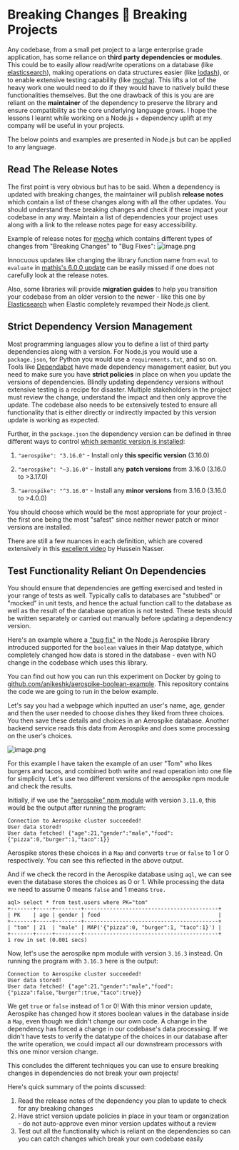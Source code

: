 # Breaking Changes 🤝 Breaking Projects

Any codebase, from a small pet project to a large enterprise grade application, has some reliance on **third party dependencies or modules**. This could be to easily allow read/write operations on a database (like [elasticsearch](https://www.npmjs.com/package/@elastic/elasticsearch)), making operations on data structures easier (like [lodash](https://www.npmjs.com/package/lodash)), or to enable extensive testing capability (like [mocha](https://www.npmjs.com/package/mocha)). This lifts a lot of the heavy work one would need to do if they would have to natively build these functionalities themselves. But the one drawback of this is you are are reliant on the **maintainer** of the dependency to preserve the library and ensure compatibility as the core underlying language grows. I hope the lessons I learnt while working on a Node.js + dependency uplift at my company will be useful in your projects.

The below points and examples are presented in Node.js but can be applied to any language.

## Read The Release Notes
The first point is very obvious but has to be said. When a dependency is updated with breaking changes, the maintainer will publish **release notes** which contain a list of these changes along with all the other updates. You should understand these breaking changes and check if these impact your codebase in any way. Maintain a list of dependencies your project uses along with a link to the release notes page for easy accessibility. 

Example of release notes for [mocha](https://github.com/mochajs/mocha/blob/master/CHANGELOG.md) which contains different types of changes from "Breaking Changes" to "Bug Fixes":
![image.png](https://cdn.hashnode.com/res/hashnode/image/upload/v1650108955954/TJobO85h8.png)


Innocuous updates like changing the library function name from `eval` to `evaluate` in [mathjs's 6.0.0 update](https://mathjs.org/history.html#20190608-version-600) can be easily missed if one does not carefully look at the release notes.

Also, some libraries will provide **migration guides** to help you transition your codebase from an older version to the newer - like this one by [Elasticsearch](https://www.elastic.co/guide/en/elasticsearch/client/javascript-api/7.17/breaking-changes.html) when Elastic completely revamped their Node.js client.


## Strict Dependency Version Management
Most programming languages allow you to define a list of third party dependencies along with a version. For Node.js you would use a `package.json`, for Python you would use a `requirements.txt`, and so on. Tools like [Dependabot](https://github.com/dependabot) have made dependency management easier, but you need to make sure you have **strict policies** in place on when you update the versions of dependencies. Blindly updating dependency versions without extensive testing is a recipe for disaster. Multiple stakeholders in the project must review the change, understand the impact and then only approve the update. The codebase also needs to be extensively tested to ensure all functionality that is either directly or indirectly impacted by this version update is working as expected.

Further, in the `package.json` the dependency version can be defined in three different ways to control [which semantic version is installed](https://docs.npmjs.com/about-semantic-versioning):

1. `"aerospike": "3.16.0"` - Install only **this specific version** (3.16.0)

2. `"aerospike": "~3.16.0"` - Install any **patch versions** from 3.16.0 (3.16.0 to >3.17.0)

3. `"aerospike": "^3.16.0"` - Install any **minor versions** from 3.16.0 (3.16.0 to >4.0.0)

You should choose which would be the most appropriate for your project - the first one being the most "safest" since neither newer patch or minor versions are installed.

There are still a few nuances in each definition, which are covered extensively in this [excellent video](https://www.youtube.com/watch?v=7lYnzRkVVLE) by Hussein Nasser.

## Test Functionality Reliant On Dependencies

You should ensure that dependencies are getting exercised and tested in your range of tests as well. Typically calls to databases are "stubbed" or "mocked" in unit tests, and hence the actual function call to the database as well as the result of the database operation is not tested. These tests should be written separately or carried out manually before updating a dependency version.

Here's an example where a ["bug fix"](https://github.com/aerospike/aerospike-client-nodejs/blob/master/CHANGELOG.md#3163---2021-02-09) in the Node.js Aerospike library introduced supported for the `boolean` values in their Map datatype, which completely changed how data is stored in the database - even with NO change in the codebase which uses this library.

You can find out how you can run this experiment on Docker by going to [github.com/anikeshk/aerospike-boolean-example](https://github.com/anikeshk/aerospike-boolean-example). This repository contains the code we are going to run in the below example.

Let's say you had a webpage which inputted an user's name, age, gender and then the user needed to choose dishes they liked from three choices. You then save these details and choices in an Aerospike database. Another backend service reads this data from Aerospike and does some processing on the user's choices.

![image.png](https://cdn.hashnode.com/res/hashnode/image/upload/v1650206688865/gkaqD4Fw6.png)

For this example I have taken the example of an user "Tom" who likes burgers and tacos, and combined both write and read operation into one file for simplicity. Let's use two different versions of the aerospike npm module and check the results.

Initially, if we use the ["aerospike" npm module](https://www.npmjs.com/package/aerospike) with version `3.11.0`, this would be the output after running the program:
```
Connection to Aerospike cluster succeeded!
User data stored!
User data fetched! {"age":21,"gender":"male","food":{"pizza":0,"burger":1,"taco":1}}
```
Aerospike stores these choices in a `Map` and converts `true` or `false` to 1 or 0 respectively. You can see this reflected in the above output.

And if we check the record in the Aerospike database using `aql`, we can see even the database stores the choices as 0 or 1. While processing the data we need to assume 0 means `false` and 1 means `true.`
```
aql> select * from test.users where PK="tom"
+-------+-----+--------+------------------------------------------+
| PK    | age | gender | food                                     |
+-------+-----+--------+------------------------------------------+
| "tom" | 21  | "male" | MAP('{"pizza":0, "burger":1, "taco":1}') |
+-------+-----+--------+------------------------------------------+
1 row in set (0.001 secs)
```

Now, let's use the aerospike npm module with version `3.16.3` instead. On running the program with `3.16.3` here is the output:
```
Connection to Aerospike cluster succeeded!
User data stored!
User data fetched! {"age":21,"gender":"male","food":{"pizza":false,"burger":true,"taco":true}}
```
We get `true` or `false` instead of 1 or 0! With this minor version update, Aerospike has changed how it stores boolean values in the database inside a `Map`, even though we didn't change our own code. A change in the dependency has forced a change in our codebase's data processing. If we didn't have tests to verify the datatype of the choices in our database after the write operation, we could impact all our downstream processors with this one minor version change.

This concludes the different techniques you can use to ensure breaking changes in dependencies do not break your own projects! 

Here's quick summary of the points discussed:

1. Read the release notes of the dependency you plan to update to check for any breaking changes
2. Have strict version update policies in place in your team or organization - do not auto-approve even minor version updates without a review
3. Test out all the functionality which is reliant on the dependencies so can you can catch changes which break your own codebase easily


